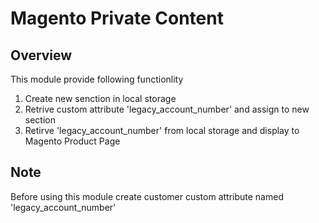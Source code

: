 # Magento Private Content

## Overview
This module provide following functionlity 
1. Create new senction in local storage 
2. Retrive custom attribute 'legacy_account_number' and assign to new section
3. Retirve 'legacy_account_number' from local storage and display to Magento Product Page

## Note 
Before using this module create customer custom attribute named 'legacy_account_number'
